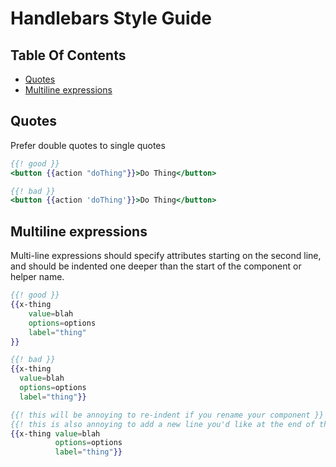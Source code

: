 # Handlebars Style Guide

## Table Of Contents

* [Quotes](#quotes)
* [Multiline expressions](#multiline-expressions)

## Quotes
Prefer double quotes to single quotes
```hbs
{{! good }}
<button {{action "doThing"}}>Do Thing</button>

{{! bad }}
<button {{action 'doThing'}}>Do Thing</button>
```

## Multiline expressions

Multi-line expressions should specify attributes starting on the second
line, and should be indented one deeper than the start of the component
or helper name.
```hbs
{{! good }}
{{x-thing
    value=blah
    options=options
    label="thing"
}}

{{! bad }}
{{x-thing
  value=blah
  options=options
  label="thing"}}

{{! this will be annoying to re-indent if you rename your component }}
{{! this is also annoying to add a new line you'd like at the end of the expression, or to remove the last line }}
{{x-thing value=blah
          options=options
          label="thing"}}

```
